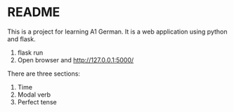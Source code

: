 # README #

This is a project for learning A1 German. It is a web application using python and flask.

1. flask run
2. Open browser and http://127.0.0.1:5000/

There are three sections: 
1. Time
2. Modal verb
3. Perfect tense
